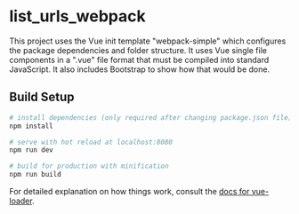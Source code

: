 # list_urls_webpack

This project uses the Vue init template "webpack-simple" which configures the package dependencies and folder structure.
It uses Vue single file components in a ".vue" file format that must be compiled into standard JavaScript.
It also includes Bootstrap to show how that would be done.

## Build Setup

``` bash
# install dependencies (only required after changing package.json file)
npm install

# serve with hot reload at localhost:8080
npm run dev

# build for production with minification
npm run build
```

For detailed explanation on how things work, consult the [docs for vue-loader](http://vuejs.github.io/vue-loader).
